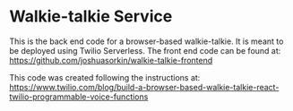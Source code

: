 # Walkie-talkie Service

This is the back end code for a browser-based walkie-talkie.  It is meant to be deployed using Twilio Serverless.  The front end code can be found at:
https://github.com/joshuasorkin/walkie-talkie-frontend

This code was created following the instructions at:
https://www.twilio.com/blog/build-a-browser-based-walkie-talkie-react-twilio-programmable-voice-functions